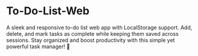 # To-Do-List-Web
 A sleek and responsive to-do list web app with LocalStorage support. Add, delete, and mark tasks as complete while keeping them saved across sessions. Stay organized and boost productivity with this simple yet powerful task manager! 🚀
